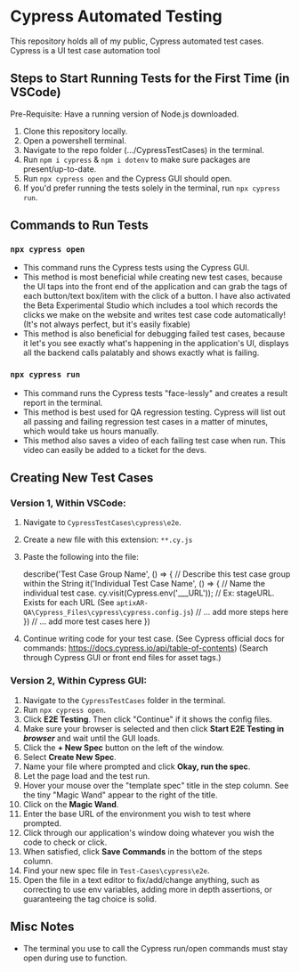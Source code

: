 # Cypress Automated Testing

This repository holds all of my public, Cypress automated test cases.
Cypress is a UI test case automation tool


## Steps to Start Running Tests for the First Time (in VSCode)
Pre-Requisite: Have a running version of Node.js downloaded.
 1. Clone this repository locally.
 2. Open a powershell terminal.
 3. Navigate to the repo folder (.../CypressTestCases) in the terminal.
 4. Run `npm i cypress` & `npm i dotenv` to make sure packages are present/up-to-date.
 5. Run `npx cypress open` and the Cypress GUI should open. 
 9. If you'd prefer running the tests solely in the terminal, run `npx cypress run`.


## Commands to Run Tests

### `npx cypress open`
- This command runs the Cypress tests using the Cypress GUI.
- This method is most beneficial while creating new test cases, because the UI taps into the front end of the application and can grab the tags of each button/text box/item with the click of a button. I have also activated the Beta Experimental Studio which includes a tool which records the clicks we make on the website and writes test case code automatically! (It's not always perfect, but it's easily fixable)
- This method is also beneficial for debugging failed test cases, because it let's you see exactly what's happening in the application's UI, displays all the backend calls palatably and shows exactly what is failing.

### `npx cypress run`
- This command runs the Cypress tests "face-lessly" and creates a result report in the terminal.
- This method is best used for QA regression testing. Cypress will list out all passing and failing regression test cases in a matter of minutes, which would take us hours manually.
- This method also saves a video of each failing test case when run. This video can easily be added to a ticket for the devs.


## Creating New Test Cases

### Version 1, Within VSCode:
 1. Navigate to `CypressTestCases\cypress\e2e`.
 2. Create a new file with this extension: `**.cy.js`
 3. Paste the following into the file:

    describe('Test Case Group Name', () => {    // Describe this test case group within the String
        it('Individual Test Case Name', () => { // Name the individual test case.
            cy.visit(Cypress.env('___URL'));    // Ex: stageURL. Exists for each URL (See `aptixAR-QA\Cypress_Files\cypress\cypress.config.js`)
            // ... add more steps here
        })
        // ... add more test cases here
    })

 4. Continue writing code for your test case. 
    (See Cypress official docs for commands: https://docs.cypress.io/api/table-of-contents)
    (Search through Cypress GUI or front end files for asset tags.)

### Version 2, Within Cypress GUI:
 1. Navigate to the `CypressTestCases` folder in the terminal.
 2. Run `npx cypress open`.
 3. Click **E2E Testing**. Then click "Continue" if it shows the config files.
 4. Make sure your browser is selected and then click **Start E2E Testing in *browser*** and wait until the GUI loads.
 5. Click the **+ New Spec** button on the left of the window.
 6. Select **Create New Spec**.
 7. Name your file where prompted and click **Okay, run the spec**. 
 8. Let the page load and the test run.
 9. Hover your mouse over the "template spec" title in the step column. See the tiny "Magic Wand" appear to the right of the title.
 10. Click on the **Magic Wand**.
 11. Enter the base URL of the environment you wish to test where prompted.
 12. Click through our application's window doing whatever you wish the code to check or click.
 13. When satisfied, click **Save Commands** in the bottom of the steps column.
 14. Find your new spec file in `Test-Cases\cypress\e2e`.
 15. Open the file in a text editor to fix/add/change anything, such as correcting to use env variables, adding more in depth assertions, or guaranteeing the tag choice is solid.

## Misc Notes

 - The terminal you use to call the Cypress run/open commands must stay open during use to function.
